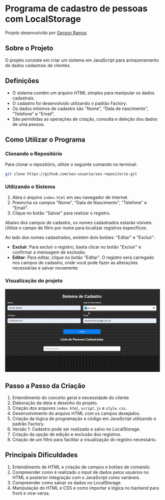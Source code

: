 
# Programa de cadastro de pessoas com LocalStorage
Projeto desenvolvido por [Gerson Ramos](https://github.com/gersonlramos)

## Sobre o Projeto

O projeto consiste em criar um sistema em JavaScript para armazenamento de dados cadastrais de clientes.

## Definições

* O sistema contém um arquivo HTML simples para manipular os dados cadastrais.
* O cadastro foi desenvolvido utilizando o padrão Factory.
* Os dados mínimos de cadastro são "Nome", "Data de nascimento", "Telefone" e "Email".
* São permitidas as operações de criação, consulta e deleção dos dados de uma pessoa.

## Como Utilizar o Programa

### Clonando o Repositório

Para clonar o repositório, utilize o seguinte comando no terminal:

```bash
git clone https://github.com/seu-usuario/seu-repositorio.git
```

### Utilizando o Sistema

1. Abra o arquivo `index.html` em seu navegador de internet.
2. Preencha os campos "Nome", "Data de Nascimento", "Telefone" e "Email".
3. Clique no botão "Salvar" para realizar o registro.

Abaixo dos campos de cadastro, os nomes cadastrados estarão visíveis. Utilize o campo de filtro por nome para localizar registros específicos.

Ao lado dos nomes cadastrados, existem dois botões: "Editar" e "Excluir".

* **Excluir**: Para excluir o registro, basta clicar no botão "Excluir" e confirmar a mensagem de exclusão.
* **Editar**: Para editar, clique no botão "Editar". O registro será carregado nos campos de cadastro, onde você pode fazer as alterações necessárias e salvar novamente.

### Visualização do projeto

![Cadastro de Pessoas](src/images/Cadastro_Pessoas.gif)

## Passo a Passo da Criação

1. Entendimento do conceito geral e necessidade do cliente.
2. Elaboração da ideia e desenho do projeto.
3. Criação dos arquivos `index.html`, `script.js` e `style.css`.
4. Desenvolvimento do arquivo HTML com os campos desejados.
5. Criação da lógica de programação e código em JavaScript utilizando o padrão Factory.
6. Versão 1: Cadastro pode ser realizado e salvo no LocalStorage.
7. Criação da opção de edição e exclusão dos registros.
8. Criação de um filtro para facilitar a visualização do registro necessário.

## Principais Dificuldades

1. Entendimento de HTML e criação de campos e botões de comando.
2. Compreender como é realizado o input de dados pelos usuários no HTML e posterior integração com o JavaScript como variáveis.
3. Compreender como salvar os dados no LocalStorage.
4. Manipulação do HTML e CSS e como importar a lógica no backend para front e vice-versa.
